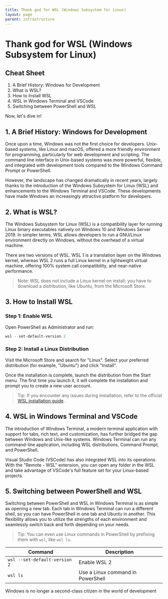 ```yaml
---
title: Thank god for WSL (Windows Subsystem for Linux)
layout: page
parent: infrastructure
---
```


# Thank god for WSL (Windows Subsystem for Linux)

## Cheat Sheet

1. A Brief History: Windows for Development
2. What is WSL?
3. How to Install WSL
4. WSL in Windows Terminal and VSCode
5. Switching between PowerShell and WSL

Now, let's dive in!

## 1. A Brief History: Windows for Development

Once upon a time, Windows was not the first choice for developers. Unix-based systems, like Linux and macOS, offered a more friendly environment for programming, particularly for web development and scripting. The command line interface in Unix-based systems was more powerful, flexible, and integrated with development tools compared to the Windows Command Prompt or PowerShell.

However, the landscape has changed dramatically in recent years, largely thanks to the introduction of the Windows Subsystem for Linux (WSL) and enhancements to the Windows Terminal and VSCode. These developments have made Windows an increasingly attractive platform for developers.

## 2. What is WSL?

The Windows Subsystem for Linux (WSL) is a compatibility layer for running Linux binary executables natively on Windows 10 and Windows Server 2019. In simpler terms, WSL allows developers to run a GNU/Linux environment directly on Windows, without the overhead of a virtual machine.

There are two versions of WSL. WSL 1 is a translation layer on the Windows kernel, whereas WSL 2 runs a full Linux kernel in a lightweight virtual machine, offering 100% system call compatibility, and near-native performance.

> Note: WSL does not include a Linux kernel on install; you have to download a distribution, like Ubuntu, from the Microsoft Store.

## 3. How to Install WSL

### Step 1: Enable WSL

Open PowerShell as Administrator and run:

```powershell
wsl --set-default-version 2
```

### Step 2: Install a Linux Distribution

Visit the Microsoft Store and search for "Linux". Select your preferred distribution (for example, "Ubuntu") and click "Install".

Once the installation is complete, launch the distribution from the Start menu. The first time you launch it, it will complete the installation and prompt you to create a new user account.

> Tip: If you encounter any issues during installation, refer to the official [WSL installation guide](https://docs.microsoft.com/en-us/windows/wsl/install-win10).

## 4. WSL in Windows Terminal and VSCode

The introduction of Windows Terminal, a modern terminal application with support for tabs, rich text, and customization, has further bridged the gap between Windows and Unix-like systems. Windows Terminal can run any command-line application, including WSL distributions, Command Prompt, and PowerShell.

Visual Studio Code (VSCode) has also integrated WSL into its operations. With the "Remote - WSL" extension, you can open any folder in the WSL and take advantage of VSCode's full feature set for your Linux-based projects.

## 5. Switching between PowerShell and WSL

Switching between PowerShell and WSL in Windows Terminal is as simple as opening a new tab. Each tab in Windows Terminal can run a different shell, so you can have PowerShell in one tab and Ubuntu in another. This flexibility allows you to utilize the strengths of each environment and seamlessly switch back and forth depending on your needs.

> Tip: You can even use Linux commands in PowerShell by prefixing them with `wsl`, like `wsl ls`.

| Command | Description |
|---------|-------------|
| `wsl --set-default-version 2` | Enable WSL 2 |
| `wsl ls` | Use a Linux command in PowerShell |

Windows is no longer a second-class citizen in the world of development